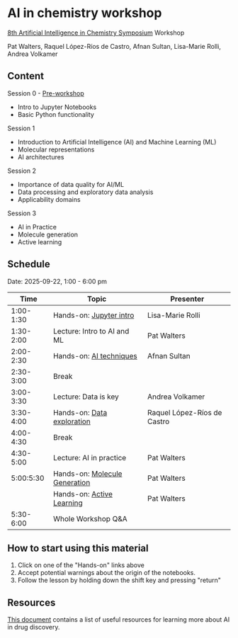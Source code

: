 # AI in chemistry workshop

[8th Artificial Intelligence in Chemistry Symposium](https://www.rscbmcs.org/events/aichem8/) Workshop

Pat Walters, Raquel López-Ríos de Castro, Afnan Sultan, Lisa-Marie Rolli, Andrea Volkamer

## Content

Session 0 - [Pre-workshop](https://github.com/volkamerlab/ai_in_chemistry_workshop_2025/tree/main/Intro_Session)
* Intro to Jupyter Notebooks
* Basic Python functionality 

Session 1
* Introduction to Artificial Intelligence (AI) and Machine Learning (ML)
* Molecular representations
* AI architectures

Session 2
* Importance of data quality for AI/ML
* Data processing and exploratory data analysis
* Applicability domains

Session 3
* AI in Practice
* Molecule generation
* Active learning

## Schedule

Date: 2025-09-22, 1:00 - 6:00 pm


| Time      | Topic                           | Presenter                   |
| ----------| ------------------------------- | --------------------------- |
| 1:00-1:30 | Hands-on: [Jupyter intro][0]    | Lisa-Marie Rolli            |
| 1:30-2:00 | Lecture: Intro to AI and ML     | Pat Walters                 |
| 2:00-2:30 | Hands-on: [AI techniques][1]    | Afnan Sultan                |
| 2:30-3:00 | Break            |         |
| 3:00-3:30 | Lecture: Data is key            | Andrea Volkamer             |
| 3:30-4:00 | Hands-on: [Data exploration][2] | Raquel López-Ríos de Castro |
| 4:00-4:30 | Break            |         |
| 4:30-5:00 | Lecture: AI in practice         | Pat Walters                 |
| 5:00:5:30 | Hands-on: [Molecule Generation][3]   | Pat Walters                 |
|           | Hands-on: [Active Learning][4]   | Pat Walters                 |
| 5:30-6:00 | Whole Workshop Q&A            |         |

<!-- TODO: Update colab links -->

[0]: https://colab.research.google.com/github/volkamerlab/ai_in_chemistry_workshop_2025/blob/main/Intro_Session/session_0_intro_to_python.ipynb
[1]: https://colab.research.google.com/github/volkamerlab/ai_in_chemistry_workshop_2025/blob/main/notebooks/1_ML_DL_data_representation.ipynb
[2]: https://colab.research.google.com/github/volkamerlab/ai_in_chemistry_workshop_2025/blob/main/notebooks/2_Data_Exploration.ipynb
[3]: https://colab.research.google.com/github/volkamerlab/ai_in_chemistry_workshop_2025/blob/main/notebooks/3_Molecule_Generation/SMILES_RNN.ipynb
[4]: https://colab.research.google.com/github/volkamerlab/ai_in_chemistry_workshop_2025/blob/main/notebooks/4_Active_Learning/active_regression.ipynb

## How to start using this material

1. Click on one of the "Hands-on" links above
2. Accept potential warnings about the origin of the notebooks.
3. Follow the lesson by holding down the shift key and pressing "return"


## Resources
[This document](https://github.com/volkamerlab/ai_in_chemistry_workshop/blob/main/resources.md) contains a list of useful resources for learning more about AI in drug discovery.
